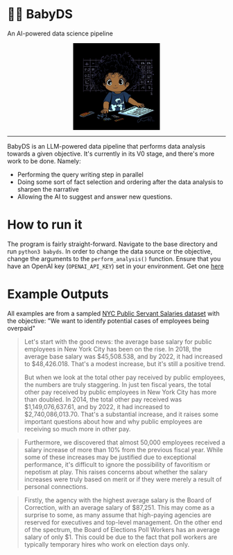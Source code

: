 # 🍼🔬 BabyDS
An AI-powered data science pipeline

<img src="https://github.com/Rock-River-Research/babyds/blob/main/babyds.png" width="200px" style="display: block; margin: 0 auto">

-------

BabyDS is an LLM-powered data pipeline that performs data analysis towards a given objective. It's currently in its V0 stage, and there's more work to be done. Namely:
- Performing the query writing step in parallel
- Doing some sort of fact selection and ordering after the data analysis to sharpen the narrative
- Allowing the AI to suggest and answer new questions.

# How to run it
The program is fairly straight-forward. Navigate to the base directory and run `python3 babyds`. In order to change the data source or the objective, change the arguments to the `perform_analysis()` function. Ensure that you have an OpenAI key (`OPENAI_API_KEY`) set in your environment. Get one [here](https://platform.openai.com/account/api-keys) 

# Example Outputs
All examples are from a sampled [NYC Public Servant Salaries dataset](https://data.cityofnewyork.us/widgets/k397-673e?mobile_redirect=true) with the objective: "We want to identify potential cases of employees being overpaid"

> Let's start with the good news: the average base salary for public employees in New York City has been on the rise. In 2018, the average base salary was $45,508.538, and by 2022, it had increased to $48,426.018. That's a modest increase, but it's still a positive trend.
>
> But when we look at the total other pay received by public employees, the numbers are truly staggering. In just ten fiscal years, the total other pay received by public employees in New York City has more than doubled. In 2014, the total other pay received was $1,149,076,637.61, and by 2022, it had increased to $2,740,086,013.70. That's a substantial increase, and it raises some important questions about how and why public employees are receiving so much more in other pay.

> Furthermore, we discovered that almost 50,000 employees received a salary increase of more than 10% from the previous fiscal year. While some of these increases may be justified due to exceptional performance, it's difficult to ignore the possibility of favoritism or nepotism at play. This raises concerns about whether the salary increases were truly based on merit or if they were merely a result of personal connections.

> Firstly, the agency with the highest average salary is the Board of Correction, with an average salary of $87,251. This may come as a surprise to some, as many assume that high-paying agencies are reserved for executives and top-level management. On the other end of the spectrum, the Board of Elections Poll Workers has an average salary of only $1. This could be due to the fact that poll workers are typically temporary hires who work on election days only.
